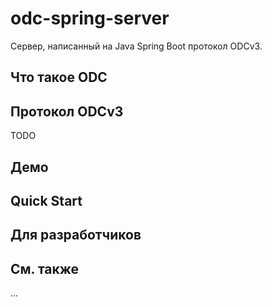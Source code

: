 # odc-spring-server

Сервер, написанный на Java Spring Boot
протокол ODCv3.

## Что такое ODC

## Протокол ODCv3

TODO

## Демо 


## Quick Start


## Для разработчиков


## См. также

...
